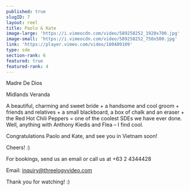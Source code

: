 ```yaml
---
published: true
slugID: 7
layout: reel
title: Paolo & Kate
image-large: 'https://i.vimeocdn.com/video/589258252_1920x700.jpg'
image-small: 'https://i.vimeocdn.com/video/589258252_750x500.jpg'
link: 'https://player.vimeo.com/video/180409109'
type: sde
section-rank: 6
featured: true
featured-rank: 4
---
```

Madre De Dios

Midlands Veranda

A beautiful, charming and sweet bride + a handsome and cool groom + friends and relatives + a small blackboard, a box of chalk and an eraser + the Red Hot Chili Peppers = one of the coolest SDEs we have ever done. Well, anything with Anthony Kiedis and Flea – I find cool.

Congratulations Paolo and Kate, and see you in Vietnam soon!

Cheers! :)

For bookings, send us an email or call us at +63 2 4344428

Email: inquiry@threelogyvideo.com

Thank you for watching! :)